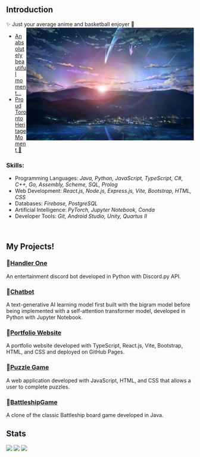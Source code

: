 ## Introduction
✨ Just your average anime and basketball enjoyer 🏀
<img src='yourNameTown.jpg' align='right' width='450'>
<br/>
- [An absolutely beautiful moment...](https://youtu.be/dfOsUNxc2Xg)
- [Proud Toronto Heritage Moment 🦖](https://youtu.be/75iExVNvrWw)

### Skills:
- Programming Languages: <i>Java, Python, JavaScript, TypeScript, C#, C++, Go, Assembly, Scheme, SQL, Prolog</i>
- Web Development: <i>React.js, Node.js, Express.js, Vite, Bootstrap, HTML, CSS</i>
- Databases: <i>Firebase, PostgreSQL</i>
- Artificial Intelligence: <i>PyTorch, Jupyter Notebook, Conda</i>
- Developer Tools: <i>Git, Android Studio, Unity, Quartus II</i>
<br clear="right"/>

## My Projects!
### 💠[Handler One](https://github.com/3r1cZ/Handler-One)
An entertainment discord bot developed in Python with Discord.py API.
### 💠[Chatbot](https://github.com/3r1cZ/Chatbot)
A text-generative AI learning model first built with the bigram model before being implemented with a self-attention transformer model, developed in Python with Jupyter Notebook.
### 💠[Portfolio Website](https://github.com/3r1cZ/3r1cZ.github.io)
A portfolio website developed with TypeScript, React.js, Vite, Bootstrap, HTML, and CSS and deployed on GitHub Pages.
### 💠[Puzzle Game](https://github.com/3r1cZ/Puzzle-Game)
A web application developed with JavaScript, HTML, and CSS that allows a user to complete puzzles.
### 💠[BattleshipGame](https://github.com/3r1cZ/BattleshipGame)
A clone of the classic Battleship board game developed in Java.

## Stats
<p>
  <img align="top" src="https://github-readme-stats.vercel.app/api?username=3r1cZ&theme=radical" width="36%">
<img align="top" src="https://github-readme-stats.vercel.app/api/top-langs/?username=3r1cZ&theme=radical&langs_count=5" width="27%">
<img align="top" src="https://github-readme-streak-stats.herokuapp.com/?user=3r1cZ&theme=radical" width="36%">
</p>
